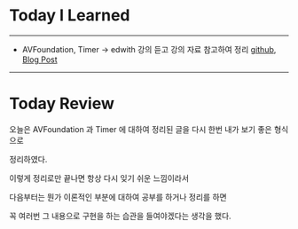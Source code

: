 # Today I Learned

---

- AVFoundation, Timer -> edwith 강의 듣고 강의 자료 참고하여 정리 [github](https://github.com/VincentGeranium/VincentGeranium.github.io/blob/master/_posts/2019-06-03-AVFoundation-And-Timer.markdown), [Blog Post](https://vincentgeranium.github.io/swift,/ios/2019/06/03/AVFoundation-And-Timer.html)

---

# Today Review

오늘은 AVFoundation 과 Timer 에 대하여 정리된 글을 다시 한번 내가 보기 좋은 형식으로

정리하였다.

이렇게 정리로만 끝나면 항상 다시 잊기 쉬운 느낌이라서

다음부터는 뭔가 이론적인 부분에 대하여 공부를 하거나 정리를 하면

꼭 여러번 그 내용으로 구현을 하는 습관을 들여야겠다는 생각을 했다.
